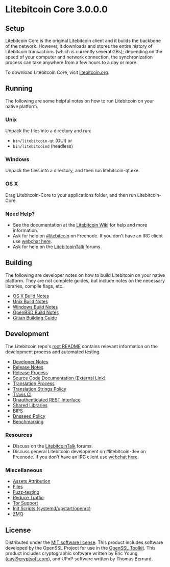 Litebitcoin Core 3.0.0.0
=====================

Setup
---------------------
Litebitcoin Core is the original Litebitcoin client and it builds the backbone of the network. However, it downloads and stores the entire history of Litebitcoin transactions (which is currently several GBs); depending on the speed of your computer and network connection, the synchronization process can take anywhere from a few hours to a day or more.

To download Litebitcoin Core, visit [litebitcoin.org](https://litebitcoin.org).

Running
---------------------
The following are some helpful notes on how to run Litebitcoin on your native platform.

### Unix

Unpack the files into a directory and run:

- `bin/litebitcoin-qt` (GUI) or
- `bin/litebitcoind` (headless)

### Windows

Unpack the files into a directory, and then run litebitcoin-qt.exe.

### OS X

Drag Litebitcoin-Core to your applications folder, and then run Litebitcoin-Core.

### Need Help?

* See the documentation at the [Litebitcoin Wiki](https://litebitcoin.info/)
for help and more information.
* Ask for help on [#litebitcoin](http://webchat.freenode.net?channels=litebitcoin) on Freenode. If you don't have an IRC client use [webchat here](http://webchat.freenode.net?channels=litebitcoin).
* Ask for help on the [LitebitcoinTalk](https://litebitcointalk.io/) forums.

Building
---------------------
The following are developer notes on how to build Litebitcoin on your native platform. They are not complete guides, but include notes on the necessary libraries, compile flags, etc.

- [OS X Build Notes](build-osx.md)
- [Unix Build Notes](build-unix.md)
- [Windows Build Notes](build-windows.md)
- [OpenBSD Build Notes](build-openbsd.md)
- [Gitian Building Guide](gitian-building.md)

Development
---------------------
The Litebitcoin repo's [root README](/README.md) contains relevant information on the development process and automated testing.

- [Developer Notes](developer-notes.md)
- [Release Notes](release-notes.md)
- [Release Process](release-process.md)
- [Source Code Documentation (External Link)](https://dev.visucore.com/litebitcoin/doxygen/)
- [Translation Process](translation_process.md)
- [Translation Strings Policy](translation_strings_policy.md)
- [Travis CI](travis-ci.md)
- [Unauthenticated REST Interface](REST-interface.md)
- [Shared Libraries](shared-libraries.md)
- [BIPS](bips.md)
- [Dnsseed Policy](dnsseed-policy.md)
- [Benchmarking](benchmarking.md)

### Resources
* Discuss on the [LitebitcoinTalk](https://litebitcointalk.io/) forums.
* Discuss general Litebitcoin development on #litebitcoin-dev on Freenode. If you don't have an IRC client use [webchat here](http://webchat.freenode.net/?channels=litebitcoin-dev).

### Miscellaneous
- [Assets Attribution](assets-attribution.md)
- [Files](files.md)
- [Fuzz-testing](fuzzing.md)
- [Reduce Traffic](reduce-traffic.md)
- [Tor Support](tor.md)
- [Init Scripts (systemd/upstart/openrc)](init.md)
- [ZMQ](zmq.md)

License
---------------------
Distributed under the [MIT software license](/COPYING).
This product includes software developed by the OpenSSL Project for use in the [OpenSSL Toolkit](https://www.openssl.org/). This product includes
cryptographic software written by Eric Young ([eay@cryptsoft.com](mailto:eay@cryptsoft.com)), and UPnP software written by Thomas Bernard.
